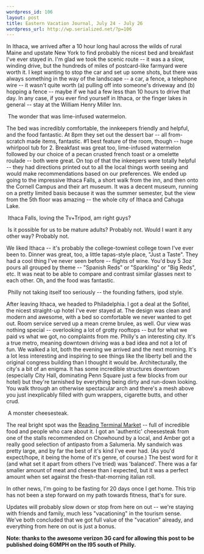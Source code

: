 ```yaml
--- 
wordpress_id: 106
layout: post
title: Eastern Vacation Journal, July 24 - July 26
wordpress_url: http://wp.serialized.net/?p=106
---
```

<p>In Ithaca, we arrived after a 10 hour long haul across the wilds of rural Maine and upstate New York to find probably the nicest bed and breakfast I&#39;ve ever stayed in. I&#39;m glad we took the scenic route -- it was a a slow, winding drive, but the hundreds of miles of postcard-like farmyard were worth it. I kept wanting to stop the car and set up some shots, but there was always something in the way of the landscape -- a car, a fence, a telephone wire -- it wasn&#39;t quite worth (a) pulling off into someone&#39;s driveway and (b) hopping a fence -- maybe if we had a few less than 10 hours to drive that day. In any case, if you ever find yourself in Ithaca, or the finger lakes in general -- stay at the William Henry Miller Inn. </p>

<p><img src="http://serialized.net/images/33.jpg" alt="" />
The wonder that was lime-infused watermelon.</p>

<p>The bed was incredibly comfortable, the innkeepers friendly and helpful, and the food fantastic. At 8pm they set out the dessert bar -- all from-scratch made items, fantastic. #1 best feature of the room, though -- huge whirlpool tub for 2. Breakfast was great too, lime-infused watermelon followed by our choice of a pecan crusted french toast or a omelette roulade -- both were great. On top of that the inkeepers were totally helpful -- they had directions printed out to all the local things worth seeing and would make recommendations based on our preferences. We ended up going to the impressive Ithaca Falls, a short walk from the inn, and then onto the Cornell Campus and their art museum. It was a decent museum, running on a pretty limited basis because it was the summer semester, but the view from the 5th floor was amazing -- the whole city of Ithaca and Cahuga Lake. </p>

<p><img src="http://serialized.net/images/30.jpg" alt="" />
Ithaca Falls, loving the Tv+Tripod, am right guys?</p>

<p><img src="http://serialized.net/images/32.jpg" alt="" />
Is it possible for us to be mature adults? Probably not. Would I want it any other way? Probably not.</p>

<p>We liked Ithaca -- it&#39;s probably the college-towniest college town I&#39;ve ever been to. Dinner was great, too, a little tapas-style place, "Just a Taste". They had a cool thing I&#39;ve never seen before -- flights of wine. You&#39;d buy 5 3oz pours all grouped by theme -- "Spanish Reds" or "Sparkling" or "Big Reds", etc. It was neat to be able to compare and contrast similar glasses next to each other. Oh, and the food was fantastic.</p>


<p><img src="http://serialized.net/images/31.jpg" alt="" />
Philly not taking itself too seriously -- the founding fathers, ipod style.</p>

<p>After leaving Ithaca, we headed to Philadelphia. I got a deal at the Sofitel, the nicest straight-up hotel I&#39;ve ever stayed at. The design was clean and modern and awesome, with a bed so comfortable we never wanted to get out. Room service served up a mean creme brulee, as well. Our view was nothing special -- overlooking a lot of grotty rooftops -- but for what we paid vs what we got, no complaints from me. Philly&#39;s an interesting city. It&#39;s a true metro, meaning downtown driving was a bad idea and not a lot of fun. We walked a lot, both the evening we arrived and the next morning. It&#39;s a lot less interesting and inspiring to see things like the liberty bell and the original congress building than I thought it would be. Architecturally, the city&#39;s a bit of an enigma. It has some incredible structures downtown (especially City Hall, dominating Penn Square just a few blocks from our hotel) but they&#39;re tarnished by everything being dirty and run-down looking. You walk through an otherwise spectacular arch and there&#39;s a mesh above you just inexplicably filled with gum wrappers, cigarette butts, and other crud.</p>


<p><img src="http://serialized.net/images/29.jpg" alt="" />
A monster cheesesteak.</p>

<p>The real bright spot was the <a href="http://en.wikipedia.org/wiki/Reading_Terminal_Market">Reading Terminal Market</a> -- full of incredible food and people who care about it. I got an &#39;authentic&#39; cheesesteak from one of the stalls recommended on Chowhound by a local, and Amber got a really good selection of antipasto from a Salumeria. My sandwich was pretty large, and by far the best of it&#39;s kind I&#39;ve ever had. (As you&#39;d expect/hope, it being the home of it&#39;s genre, of course.)  The best word for it (and what set it apart from others I&#39;ve tried) was &#39;balanced&#39;. There was a far smaller amount of meat and cheese than I expected, but it was a perfect amount when set against the fresh-that-morning italian roll. </p>

<p>In other news, I&#39;m going to be fasting for 20 days once I get home. This trip has not been a step forward on my path towards fitness, that&#39;s for sure.</p>

<p>Updates will probably slow down or stop from here on out -- we&#39;re staying with friends and family, much less "vacationing" in the tourism sense. We&#39;ve both concluded that we got full value of the "vacation" already, and everything from here on out is just a bonus.</p>

<p><strong>Note: thanks to the awesome verizon 3G card for allowing this post to be published doing 60MPH on the <span class="caps">I95 </span>south of Philly.</strong></p>

